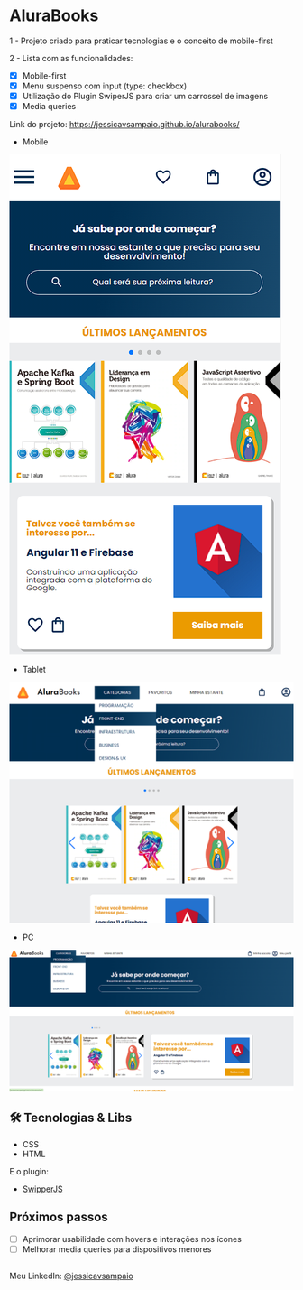 # AluraBooks

1 - Projeto criado para praticar tecnologias e o conceito de mobile-first

2 - Lista com as funcionalidades:

- [X] Mobile-first
- [X] Menu suspenso com input (type: checkbox)
- [X] Utilização do Plugin SwiperJS para criar um carrossel de imagens
- [X] Media queries

Link do projeto: https://jessicavsampaio.github.io/alurabooks/

* Mobile

![aluraBooks](https://github.com/jessicavsampaio/alurabooks/blob/main/prints%20projeto/Mobile.png)

* Tablet

![aluraBooks](https://github.com/jessicavsampaio/alurabooks/blob/main/prints%20projeto/Tablet.png)

* PC

![aluraBooks](https://github.com/jessicavsampaio/alurabooks/blob/main/prints%20projeto/PC.png)

## 🛠️ Tecnologias & Libs

* CSS
* HTML

E o plugin:
* [SwipperJS](https://swiperjs.com/)

## Próximos passos
- [ ] Aprimorar usabilidade com hovers e interações nos ícones
- [ ] Melhorar media queries para dispositivos menores

##

Meu LinkedIn: [@jessicavsampaio](https://www.linkedin.com/in/jessicavsampaio/)
